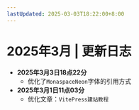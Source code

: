 ```yaml
---
lastUpdated: 2025-03-03T18:22:00+8:00
---
```


# 2025年3月 | 更新日志

- **2025年3月3日18点22分**
  - 优化了```MonaspaceNeon```字体的引用方式
- **2025年3月1日11点03分**
  - 优化文章：```VitePress建站教程```
